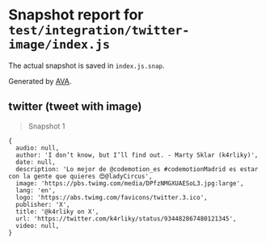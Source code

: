# Snapshot report for `test/integration/twitter-image/index.js`

The actual snapshot is saved in `index.js.snap`.

Generated by [AVA](https://avajs.dev).

## twitter (tweet with image)

> Snapshot 1

    {
      audio: null,
      author: 'I don’t know, but I’ll find out. - Marty Sklar (k4rliky)',
      date: null,
      description: 'Lo mejor de @codemotion_es #codemotionMadrid es estar con la gente que quieres 😍@ladyCircus',
      image: 'https://pbs.twimg.com/media/DPfzNMGXUAESoL3.jpg:large',
      lang: 'en',
      logo: 'https://abs.twimg.com/favicons/twitter.3.ico',
      publisher: 'X',
      title: '@k4rliky on X',
      url: 'https://twitter.com/k4rliky/status/934482867480121345',
      video: null,
    }
